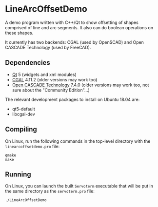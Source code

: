 # LineArcOffsetDemo

A demo program written with C++/Qt to show offsetting of shapes comprised of line and arc segments. It also can do boolean operations on these shapes.

It currently has two backends: CGAL (used by OpenSCAD) and Open CASCADE Technology (used by FreeCAD).

## Dependencies

* [Qt](https://www.qt.io/) 5 (widgets and xml modules)
* [CGAL](https://www.cgal.org/) 4.11.2 (older versions may work too)
* [Open CASCADE Technology](https://www.opencascade.com/content/latest-release) 7.4.0 (older versions may work too, not sure about the "Community Edition"...)

The relevant development packages to install on Ubuntu 18.04 are:

* qt5-default
* libcgal-dev

## Compiling

On Linux, run the following commands in the top-level directory with the `linearcoffsetdemo.pro` file:

```
qmake
make
```

## Running

On Linux, you can launch the built `Servoterm` executable that will be put in the same directory as the `servoterm.pro` file:

```
./LineArcOffsetDemo
```
